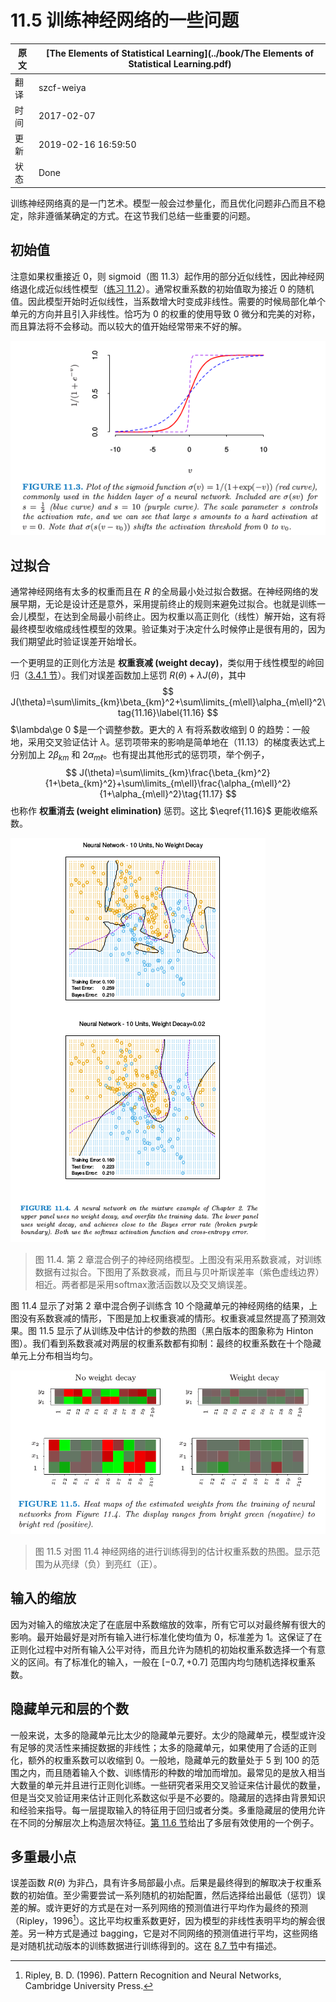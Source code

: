 # 11.5 训练神经网络的一些问题

| 原文   | [The Elements of Statistical Learning](../book/The Elements of Statistical Learning.pdf) |
| ---- | ---------------------------------------- |
| 翻译   | szcf-weiya                               |
| 时间   | 2017-02-07                               |
|更新|2019-02-16 16:59:50|
|状态|Done|

训练神经网络真的是一门艺术。模型一般会过参量化，而且优化问题非凸而且不稳定，除非遵循某确定的方式。在这节我们总结一些重要的问题。

## 初始值

注意如果权重接近 0，则 sigmoid（图 11.3）起作用的部分近似线性，因此神经网络退化成近似线性模型（[练习 11.2](https://github.com/szcf-weiya/ESL-CN/issues/177)）。通常权重系数的初始值取为接近 0 的随机值。因此模型开始时近似线性，当系数增大时变成非线性。需要的时候局部化单个单元的方向并且引入非线性。恰巧为 0 的权重的使用导致 0 微分和完美的对称，而且算法将不会移动。而以较大的值开始经常带来不好的解。

![](../img/11/fig11.3.png)

## 过拟合

通常神经网络有太多的权重而且在 $R$ 的全局最小处过拟合数据。在神经网络的发展早期，无论是设计还是意外，采用提前终止的规则来避免过拟合。也就是训练一会儿模型，在达到全局最小前终止。因为权重以高正则化（线性）解开始，这有将最终模型收缩成线性模型的效果。验证集对于决定什么时候停止是很有用的，因为我们期望此时验证误差开始增长。

一个更明显的正则化方法是 **权重衰减 (weight decay)**，类似用于线性模型的岭回归（[3.4.1 节](../03-Linear-Methods-for-Regression/3.4-Shrinkage-Methods/index.html)）。我们对误差函数加上惩罚 $R(\theta)+\lambda J(\theta)$，其中
$$
J(\theta)=\sum\limits_{km}\beta_{km}^2+\sum\limits_{m\ell}\alpha_{m\ell}^2\tag{11.16}\label{11.16}
$$
$\lambda\ge 0 $是一个调整参数。更大的 $\lambda$ 有将系数收缩到 0 的趋势：一般地，采用交叉验证估计 $\lambda$。惩罚项带来的影响是简单地在（11.13）的梯度表达式上分别加上 $2\beta_{km}$ 和 $2\alpha_{m\ell}$。也有提出其他形式的惩罚项，举个例子，
$$
J(\theta)=\sum\limits_{km}\frac{\beta_{km}^2}{1+\beta_{km}^2}+\sum\limits_{m\ell}\frac{\alpha_{m\ell}^2}{1+\alpha_{m\ell}^2}\tag{11.17}
$$
也称作 **权重消去 (weight elimination)** 惩罚。这比 $\eqref{11.16}$ 更能收缩系数。

![](../img/11/fig11.4.png)

> 图 11.4. 第 2 章混合例子的神经网络模型。上图没有采用系数衰减，对训练数据有过拟合。下图用了系数衰减，而且与贝叶斯误差率（紫色虚线边界）相近。两者都是采用softmax激活函数以及交叉熵误差。

图 11.4 显示了对第 2 章中混合例子训练含 10 个隐藏单元的神经网络的结果，上图没有系数衰减的情形，下图是加上权重衰减的情形。权重衰减显然提高了预测效果。图 11.5 显示了从训练及中估计的参数的热图（黑白版本的图象称为 Hinton 图）。我们看到系数衰减对两层的权重系数都有抑制：最终的权重系数在十个隐藏单元上分布相当均匀。

![](../img/11/fig11.5.png)

> 图 11.5 对图 11.4 神经网络的进行训练得到的估计权重系数的热图。显示范围为从亮绿（负）到亮红（正）。

## 输入的缩放

因为对输入的缩放决定了在底层中系数缩放的效率，所有它可以对最终解有很大的影响。最开始最好是对所有输入进行标准化使均值为 0，标准差为 1。这保证了在正则化过程中对所有输入公平对待，而且允许为随机的初始权重系数选择一个有意义的区间。有了标准化的输入，一般在 $[-0.7,+0.7]$ 范围内均匀随机选择权重系数。

## 隐藏单元和层的个数

一般来说，太多的隐藏单元比太少的隐藏单元要好。太少的隐藏单元，模型或许没有足够的灵活性来捕捉数据的非线性；太多的隐藏单元，如果使用了合适的正则化，额外的权重系数可以收缩到 0。一般地，隐藏单元的数量处于 5 到 100 的范围之内，而且随着输入个数、训练情形的种数的增加而增加。最常见的是放入相当大数量的单元并且进行正则化训练。一些研究者采用交叉验证来估计最优的数量，但是当交叉验证用来估计正则化系数这似乎是不必要的。隐藏层的选择由背景知识和经验来指导。每一层提取输入的特征用于回归或者分类。多重隐藏层的使用允许在不同的分解层次上构造层次特征。[第 11.6 节](11.6-Example-of-Simulated-Data.md)给出了多层有效使用的一个例子。

## 多重最小点

误差函数 $R(\theta)$ 为非凸，具有许多局部最小点。后果是最终得到的解取决于权重系数的初始值。至少需要尝试一系列随机的初始配置，然后选择给出最低（惩罚）误差的解。或许更好的方式是在对一系列网络的预测值进行平均作为最终的预测（Ripley，1996[^1]）。这比平均权重系数更好，因为模型的非线性表明平均的解会很差。另一种方式是通过 bagging，它是对不同网络的预测值进行平均，这些网络是对随机扰动版本的训练数据进行训练得到的。这在 [8.7 节](../08-Model-Inference-and-Averaging/8.7-Bagging/index.html)中有描述。

[^1]: Ripley, B. D. (1996). Pattern Recognition and Neural Networks, Cambridge University Press.
